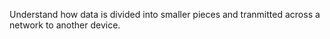 Understand how data is divided into smaller pieces and tranmitted across a network to another device.
